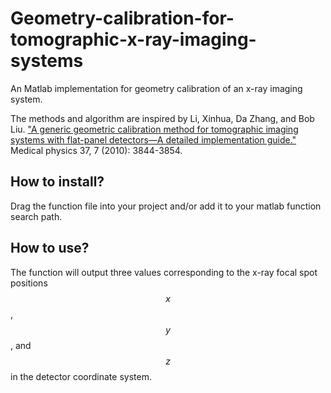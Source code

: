 <script type="text/javascript">
// ==UserScript==
// @name           Run MathJax in Github
// @namespace      http://www.mathjax.org/
// @description    Runs MathJax on any page in github.com
// @include        http://github.com/*
// @include        https://github.com/*
// ==/UserScript==

/*****************************************************************/

(function () {

  function LoadMathJax() {
    if (!window.MathJax) {
      if (document.body.innerHTML.match(/$|\\\[|\\\(|<([a-z]+:)math/)) {
        var script = document.createElement("script");
        script.type = "text/javascript";
        script.src = "https://c328740.ssl.cf1.rackcdn.com/mathjax/latest/MathJax.js?config=TeX-AMS-MML_HTMLorMML";
        script.text = [
          "MathJax.Hub.Config({",
          "  tex2jax: {inlineMath: [['$','$'],['\\\\\(','\\\\\)']]}",
          "});"
        ].join("\n");
        var parent = (document.head || document.body || document.documentElement);
        parent.appendChild(script);
      }
    }
  };

  var script = document.createElement("script");
  script.type = "text/javascript";
  script.text = "(" + LoadMathJax + ")()";
  var parent = (document.head || document.body || document.documentElement);
  setTimeout(function () {
    parent.appendChild(script);
    parent.removeChild(script);
  },0);

})();</script>

# Geometry-calibration-for-tomographic-x-ray-imaging-systems
An Matlab implementation for geometry calibration of an x-ray imaging system. 

The methods and algorithm are inspired by Li, Xinhua, Da Zhang, and Bob Liu. ["A generic geometric calibration method for tomographic imaging systems with flat-panel detectors—A detailed implementation guide."](http://scitation.aip.org/content/aapm/journal/medphys/37/7/10.1118/1.3431996) Medical physics 37, 7 (2010): 3844-3854.

## How to install?
Drag the function file into your project and/or add it to your matlab function search path. 

## How to use?
The function will output three values corresponding to the x-ray focal spot positions $$x$$, $$y$$, and $$z$$ in the detector coordinate system.



